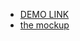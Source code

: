 - [DEMO LINK](https://yusyaboykowa.github.io/body-club/index.html)
- [the mockup](<https://www.figma.com/file/thbiTPQK9mvy9zwlvlj0x0/THE-BODY-CLUB-(Community)?type=design&node-id=0-1&t=Md6kzA8XPs82iwXe-0>)
